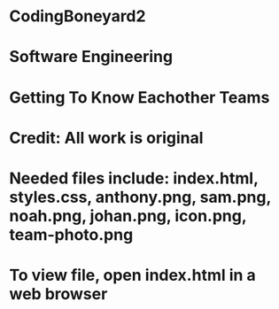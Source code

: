 # CodingBoneyard2
# Software Engineering

# Getting To Know Eachother Teams
# Credit: All work is original
# Needed files include: index.html, styles.css, anthony.png, sam.png, noah.png, johan.png, icon.png, team-photo.png

# To view file, open index.html in a web browser
